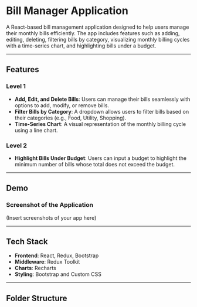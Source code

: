 # Bill Manager Application

A React-based bill management application designed to help users manage their monthly bills efficiently. The app includes features such as adding, editing, deleting, filtering bills by category, visualizing monthly billing cycles with a time-series chart, and highlighting bills under a budget.

---

## Features

### Level 1
- **Add, Edit, and Delete Bills**: Users can manage their bills seamlessly with options to add, modify, or remove bills.
- **Filter Bills by Category**: A dropdown allows users to filter bills based on their categories (e.g., Food, Utility, Shopping).
- **Time-Series Chart**: A visual representation of the monthly billing cycle using a line chart.

### Level 2
- **Highlight Bills Under Budget**: Users can input a budget to highlight the minimum number of bills whose total does not exceed the budget.

---

## Demo

### **Screenshot of the Application**
(Insert screenshots of your app here)

---

## Tech Stack

- **Frontend**: React, Redux, Bootstrap
- **Middleware**: Redux Toolkit
- **Charts**: Recharts
- **Styling**: Bootstrap and Custom CSS

---

## Folder Structure

